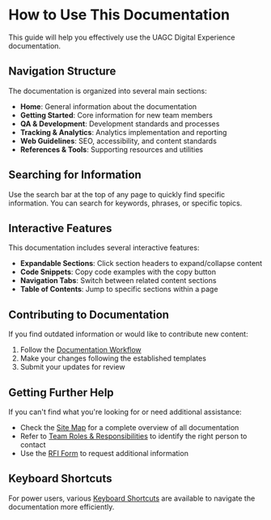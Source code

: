 # How to Use This Documentation

This guide will help you effectively use the UAGC Digital Experience documentation.

## Navigation Structure

The documentation is organized into several main sections:

- **Home**: General information about the documentation
- **Getting Started**: Core information for new team members
- **QA & Development**: Development standards and processes
- **Tracking & Analytics**: Analytics implementation and reporting
- **Web Guidelines**: SEO, accessibility, and content standards
- **References & Tools**: Supporting resources and utilities

## Searching for Information

Use the search bar at the top of any page to quickly find specific information. You can search for keywords, phrases, or specific topics.

## Interactive Features

This documentation includes several interactive features:

- **Expandable Sections**: Click section headers to expand/collapse content
- **Code Snippets**: Copy code examples with the copy button
- **Navigation Tabs**: Switch between related content sections
- **Table of Contents**: Jump to specific sections within a page

## Contributing to Documentation

If you find outdated information or would like to contribute new content:

1. Follow the [Documentation Workflow](documentation-workflow.md)
2. Make your changes following the established templates
3. Submit your updates for review

## Getting Further Help

If you can't find what you're looking for or need additional assistance:

- Check the [Site Map](sitemap.md) for a complete overview of all documentation
- Refer to [Team Roles & Responsibilities](who-does-what.md) to identify the right person to contact
- Use the [RFI Form](request-information-form.md) to request additional information

## Keyboard Shortcuts

For power users, various [Keyboard Shortcuts](keyboard_shortcuts.md) are available to navigate the documentation more efficiently. 